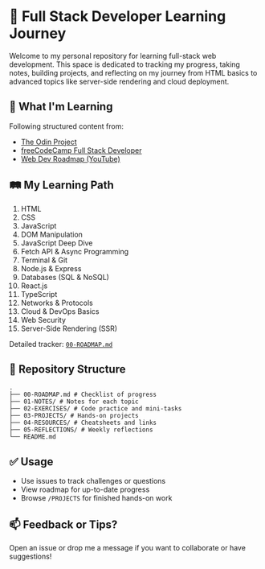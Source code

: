 # 🧠 Full Stack Developer Learning Journey

Welcome to my personal repository for learning full-stack web development. This space is dedicated to tracking my progress, taking notes, building projects, and reflecting on my journey from HTML basics to advanced topics like server-side rendering and cloud deployment.

## 🚀 What I'm Learning

Following structured content from:
- [The Odin Project](https://www.theodinproject.com/paths/foundations/courses/foundations)
- [freeCodeCamp Full Stack Developer](https://www.freecodecamp.org/learn/full-stack-developer/)
- [Web Dev Roadmap (YouTube)](https://www.youtube.com/watch?v=dPMk6_HTBq8)

## 🛤️ My Learning Path

1. HTML  
2. CSS  
3. JavaScript  
4. DOM Manipulation  
5. JavaScript Deep Dive  
6. Fetch API & Async Programming  
7. Terminal & Git  
8. Node.js & Express  
9. Databases (SQL & NoSQL)  
10. React.js  
11. TypeScript  
12. Networks & Protocols  
13. Cloud & DevOps Basics  
14. Web Security  
15. Server-Side Rendering (SSR)

Detailed tracker: [`00-ROADMAP.md`](./00-ROADMAP.md)

## 🧩 Repository Structure
```
.
├── 00-ROADMAP.md # Checklist of progress
├── 01-NOTES/ # Notes for each topic
├── 02-EXERCISES/ # Code practice and mini-tasks
├── 03-PROJECTS/ # Hands-on projects
├── 04-RESOURCES/ # Cheatsheets and links
├── 05-REFLECTIONS/ # Weekly reflections
└── README.md
```
## ✅ Usage

- Use issues to track challenges or questions
- View roadmap for up-to-date progress
- Browse `/PROJECTS` for finished hands-on work

## 📫 Feedback or Tips?

Open an issue or drop me a message if you want to collaborate or have suggestions!
